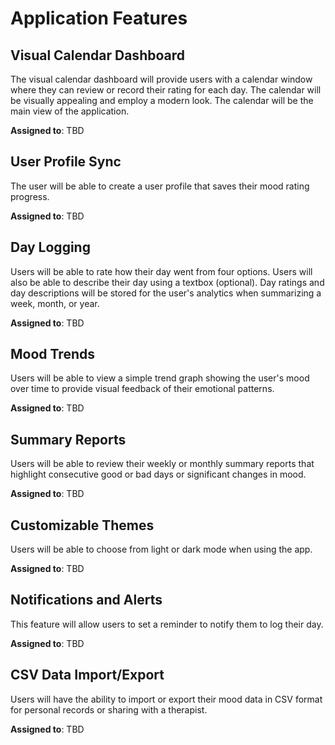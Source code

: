 # Application Features

## Visual Calendar Dashboard

The visual calendar dashboard will provide users with a calendar window where they can review or record their rating for each day. The calendar will be visually appealing and employ a modern look. The calendar will be the main view of the application.

**Assigned to**: TBD

## User Profile Sync

The user will be able to create a user profile that saves their mood rating progress.

**Assigned to**: TBD

## Day Logging

Users will be able to rate how their day went from four options. Users will also be able to describe their day using a textbox (optional). Day ratings and day descriptions will be stored for the user's analytics when summarizing a week, month, or year. 

**Assigned to**: TBD

## Mood Trends

Users will be able to view a simple trend graph showing the user's mood over time to provide visual feedback of their emotional patterns.

**Assigned to**: TBD

## Summary Reports

Users will be able to review their weekly or monthly summary reports that highlight consecutive good or bad days or significant changes in mood.

**Assigned to**: TBD

## Customizable Themes

Users will be able to choose from light or dark mode when using the app.

**Assigned to**: TBD

## Notifications and Alerts

This feature will allow users to set a reminder to notify them to log their day.

**Assigned to**: TBD

## CSV Data Import/Export

Users will have the ability to import or export their mood data in CSV format for personal records or sharing with a therapist.

**Assigned to**: TBD
